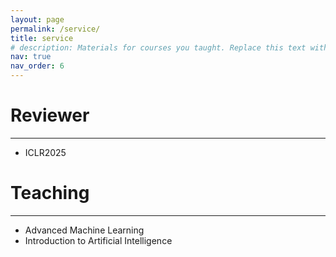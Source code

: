 ```yaml
---
layout: page
permalink: /service/
title: service
# description: Materials for courses you taught. Replace this text with your description.
nav: true
nav_order: 6
---
```

<!-- 
For now, this page is assumed to be a static description of your courses. You can convert it to a collection similar to `_projects/` so that you can have a dedicated page for each course.

Organize your courses by years, topics, or universities, however you like! -->

<h1>Reviewer</h1>
<hr>
<ul>
    <li>ICLR2025</li>
</ul>

<h1>Teaching</h1>
<hr>
<ul>
    <li>Advanced Machine Learning</li>
    <li>Introduction to Artificial Intelligence</li>
</ul>